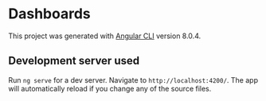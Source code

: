 # Dashboards

This project was generated with [Angular CLI](https://github.com/angular/angular-cli) version 8.0.4.


## Development server used

Run `ng serve` for a dev server. Navigate to `http://localhost:4200/`. The app will automatically reload if you change any of the source files.



